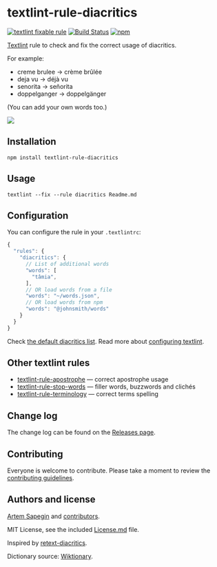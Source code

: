# textlint-rule-diacritics

[![textlint fixable rule](https://img.shields.io/badge/textlint-fixable-green.svg?style=social)](https://textlint.github.io/)
[![Build Status](https://travis-ci.org/sapegin/textlint-rule-diacritics.svg)](https://travis-ci.org/sapegin/textlint-rule-diacritics)
[![npm](https://img.shields.io/npm/v/textlint-rule-diacritics.svg)](https://www.npmjs.com/package/textlint-rule-diacritics)

[Textlint](https://github.com/textlint/textlint) rule to check and fix the correct usage of diacritics.

For example:

* creme brulee → crème brûlée
* deja vu → déjà vu
* senorita → señorita
* doppelganger → doppelgänger

(You can add your own words too.)

![](https://d3vv6lp55qjaqc.cloudfront.net/items/2U143Z0i3p3G0i1Q0i1D/textlint-rule-diacritics.png)

## Installation

```shell
npm install textlint-rule-diacritics
```

## Usage

```shell
textlint --fix --rule diacritics Readme.md
```

## Configuration

You can configure the rule in your `.textlintrc`:

```js
{
  "rules": {
    "diacritics": {
      // List of additional words
      "words": [
        "tâmia",
      ],
      // OR load words from a file
      "words": "~/words.json",
      // OR load words from npm
      "words": "@johnsmith/words"
    }
  }
}
```

Check [the default diacritics list](./words.json). Read more about [configuring textlint](https://github.com/textlint/textlint/blob/master/docs/configuring.md).

## Other textlint rules

* [textlint-rule-apostrophe](https://github.com/sapegin/textlint-rule-apostrophe) — correct apostrophe usage
* [textlint-rule-stop-words](https://github.com/sapegin/textlint-rule-stop-words) — filler words, buzzwords and clichés
* [textlint-rule-terminology](https://github.com/sapegin/textlint-rule-terminology) — correct terms spelling

## Change log

The change log can be found on the [Releases page](https://github.com/sapegin/textlint-rule-diacritics/releases).

## Contributing

Everyone is welcome to contribute. Please take a moment to review the [contributing guidelines](Contributing.md).

## Authors and license

[Artem Sapegin](http://sapegin.me) and [contributors](https://github.com/sapegin/textlint-rule-diacritics/graphs/contributors).

MIT License, see the included [License.md](License.md) file.

Inspired by [retext-diacritics](https://github.com/wooorm/retext-diacritics).

Dictionary source: [Wiktionary](https://en.wiktionary.org/wiki/Appendix:English_words_with_diacritics).
